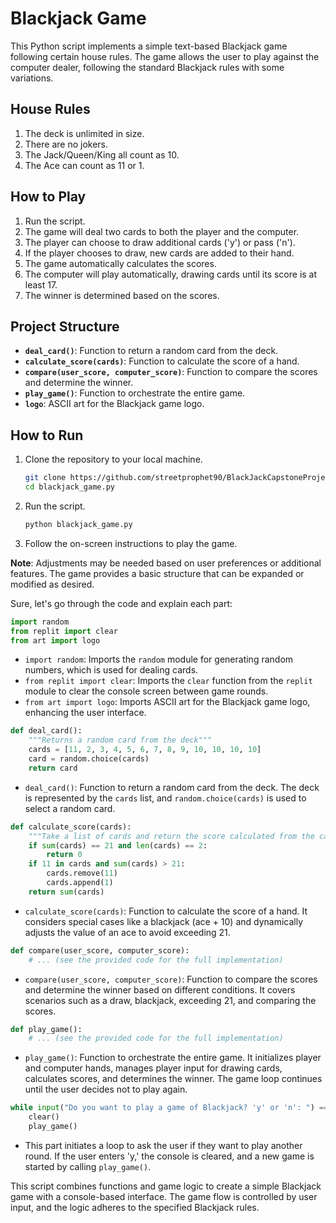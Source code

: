 # Blackjack Game

This Python script implements a simple text-based Blackjack game following certain house rules. The game allows the user to play against the computer dealer, following the standard Blackjack rules with some variations.

## House Rules

1. The deck is unlimited in size.
2. There are no jokers.
3. The Jack/Queen/King all count as 10.
4. The Ace can count as 11 or 1.

## How to Play

1. Run the script.
2. The game will deal two cards to both the player and the computer.
3. The player can choose to draw additional cards ('y') or pass ('n').
4. If the player chooses to draw, new cards are added to their hand.
5. The game automatically calculates the scores.
6. The computer will play automatically, drawing cards until its score is at least 17.
7. The winner is determined based on the scores.

## Project Structure

- **`deal_card()`**: Function to return a random card from the deck.
- **`calculate_score(cards)`**: Function to calculate the score of a hand.
- **`compare(user_score, computer_score)`**: Function to compare the scores and determine the winner.
- **`play_game()`**: Function to orchestrate the entire game.
- **`logo`**: ASCII art for the Blackjack game logo.

## How to Run

1. Clone the repository to your local machine.
   ```bash
   git clone https://github.com/streetprophet90/BlackJackCapstoneProject.git
   cd blackjack_game.py
   ```

2. Run the script.
   ```bash
   python blackjack_game.py
   ```

3. Follow the on-screen instructions to play the game.

**Note**: Adjustments may be needed based on user preferences or additional features. The game provides a basic structure that can be expanded or modified as desired.

Sure, let's go through the code and explain each part:

```python
import random
from replit import clear
from art import logo
```

- `import random`: Imports the `random` module for generating random numbers, which is used for dealing cards.
- `from replit import clear`: Imports the `clear` function from the `replit` module to clear the console screen between game rounds.
- `from art import logo`: Imports ASCII art for the Blackjack game logo, enhancing the user interface.

```python
def deal_card():
    """Returns a random card from the deck"""
    cards = [11, 2, 3, 4, 5, 6, 7, 8, 9, 10, 10, 10, 10]
    card = random.choice(cards)
    return card
```

- `deal_card()`: Function to return a random card from the deck. The deck is represented by the `cards` list, and `random.choice(cards)` is used to select a random card.

```python
def calculate_score(cards):  
    """Take a list of cards and return the score calculated from the cards"""
    if sum(cards) == 21 and len(cards) == 2:
        return 0
    if 11 in cards and sum(cards) > 21:
        cards.remove(11)
        cards.append(1)
    return sum(cards)
```

- `calculate_score(cards)`: Function to calculate the score of a hand. It considers special cases like a blackjack (ace + 10) and dynamically adjusts the value of an ace to avoid exceeding 21.

```python
def compare(user_score, computer_score):
    # ... (see the provided code for the full implementation)
```

- `compare(user_score, computer_score)`: Function to compare the scores and determine the winner based on different conditions. It covers scenarios such as a draw, blackjack, exceeding 21, and comparing the scores.

```python
def play_game():
    # ... (see the provided code for the full implementation)
```

- `play_game()`: Function to orchestrate the entire game. It initializes player and computer hands, manages player input for drawing cards, calculates scores, and determines the winner. The game loop continues until the user decides not to play again.

```python
while input("Do you want to play a game of Blackjack? 'y' or 'n': ") == "y":
    clear() 
    play_game()
```

- This part initiates a loop to ask the user if they want to play another round. If the user enters 'y,' the console is cleared, and a new game is started by calling `play_game()`.

This script combines functions and game logic to create a simple Blackjack game with a console-based interface. The game flow is controlled by user input, and the logic adheres to the specified Blackjack rules.